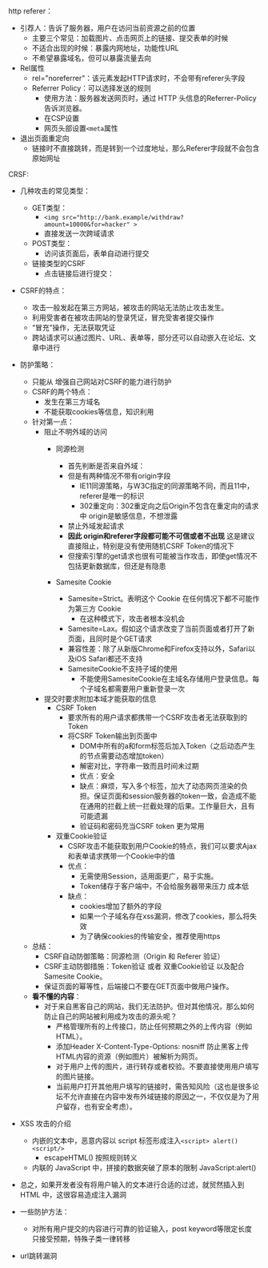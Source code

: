 http referer：
- 引荐人：告诉了服务器，用户在访问当前资源之前的位置
  - 主要三个常见：加载图片、点击网页上的链接、提交表单的时候
  - 不适合出现的时候：暴露内网地址，功能性URL
  - 不希望暴露域名，但可以暴露流量去向
- Rel属性
  - rel="noreferrer"：该元素发起HTTP请求时，不会带有referer头字段
  - Referrer Policy：可以选择发送的规则
    - 使用方法：服务器发送网页时，通过 HTTP 头信息的Referrer-Policy告诉浏览器。
    - 在CSP设置
    - 网页头部设置`<meta`属性
- 退出页面重定向
  - 链接时不直接跳转，而是转到一个过度地址，那么Referer字段就不会包含原始网址

CRSF:
- 几种攻击的常见类型：
  - GET类型：
    - `<img src="http://bank.example/withdraw?amount=10000&for=hacker" > `
    - 直接发送一次跨域请求
  - POST类型：
    - 访问该页面后，表单自动进行提交
  - 链接类型的CSRF
    - 点击链接后进行提交：
- CSRF的特点：
  - 攻击一般发起在第三方网站，被攻击的网站无法防止攻击发生。
  - 利用受害者在被攻击网站的登录凭证，冒充受害者提交操作
  - “冒充”操作，无法获取凭证
  - 跨站请求可以通过图片、URL、表单等，部分还可以自动嵌入在论坛、文章中进行
- 防护策略：
  - 只能从 增强自己网站对CSRF的能力进行防护
  - CSRF的两个特点：
    - 发生在第三方域名
    - 不能获取cookies等信息，知识利用
  - 针对第一点：
    - 阻止不明外域的访问
      - 同源检测
        - 首先判断是否来自外域：
        - 但是有两种情况不带有origin字段
          - IE11同源策略，与W3C指定的同源策略不同，而且11中，referer是唯一的标识
          - 302重定向：302重定向之后Origin不包含在重定向的请求中  origin是敏感信息，不想泄露
        - 禁止外域发起请求
        - **因此 origin和referer字段都可能不可信或者不出现** 这是建议直接阻止，特别是没有使用随机CSRF Token的情况下
        - 但搜索引擎的get请求也很有可能被当作攻击，即使get情况不包括更新数据库，但还是有隐患

      - Samesite Cookie
        - Samesite=Strict。表明这个 Cookie 在任何情况下都不可能作为第三方 Cookie
          - 在这种模式下，攻击者根本没机会
        - Samesite=Lax。假如这个请求改变了当前页面或者打开了新页面，且同时是个GET请求
        - 兼容性差：除了从新版Chrome和Firefox支持以外，Safari以及iOS Safari都还不支持
        - SamesiteCookie不支持子域的使用
          - 不能使用SamesiteCookie在主域名存储用户登录信息。每个子域名都需要用户重新登录一次
    - 提交时要求附加本域才能获取的信息
      - CSRF Token
        - 要求所有的用户请求都携带一个CSRF攻击者无法获取到的Token
        - 将CSRF Token输出到页面中
          - DOM中所有的a和form标签后加入Token（之后动态产生的节点需要动态增加token）
          - 解密对比，字符串一致而且时间未过期
          - 优点：安全
          - 缺点：麻烦，写入多个标签，加大了动态网页渲染的负担。保证页面和session服务器的token一致，会造成不能在通用的拦截上统一拦截处理的后果。工作量巨大，且有可能遗漏
          - 验证码和密码充当CSRF token 更为常用
      - 双重Cookie验证
        - CSRF攻击不能获取到用户Cookie的特点，我们可以要求Ajax和表单请求携带一个Cookie中的值
        - 优点：
          - 无需使用Session，适用面更广，易于实施。
          - Token储存于客户端中，不会给服务器带来压力 成本低
        - 缺点：
          - cookies增加了额外的字段
          - 如果一个子域名存在xss漏洞，修改了cookies，那么将失效
          - 为了确保cookies的传输安全，推荐使用https
  - 总结：
    - CSRF自动防御策略：同源检测（Origin 和 Referer 验证）
    - CSRF主动防御措施：Token验证 或者 双重Cookie验证 以及配合Samesite Cookie。
    - 保证页面的幂等性，后端接口不要在GET页面中做用户操作。
  - **看不懂的内容**：
    - 对于来自黑客自己的网站，我们无法防护。但对其他情况，那么如何防止自己的网站被利用成为攻击的源头呢？
      - 严格管理所有的上传接口，防止任何预期之外的上传内容（例如HTML）。
      - 添加Header X-Content-Type-Options: nosniff 防止黑客上传HTML内容的资源（例如图片）被解析为网页。
      - 对于用户上传的图片，进行转存或者校验。不要直接使用用户填写的图片链接。
      - 当前用户打开其他用户填写的链接时，需告知风险（这也是很多论坛不允许直接在内容中发布外域链接的原因之一，不仅仅是为了用户留存，也有安全考虑）。

- XSS 攻击的介绍
  - 内嵌的文本中，恶意内容以 script 标签形成注入`<script> alert()<script/>`
    - escapeHTML() 按照规则转义
  - 内联的 JavaScript 中，拼接的数据突破了原本的限制 JavaScript:alert()
- 总之，如果开发者没有将用户输入的文本进行合适的过滤，就贸然插入到 HTML 中，这很容易造成注入漏洞
- 一些防护方法：
  - 对所有用户提交的内容进行可靠的验证输入，post keyword等限定长度 只接受预期，特殊子类一律转移

- url跳转漏洞